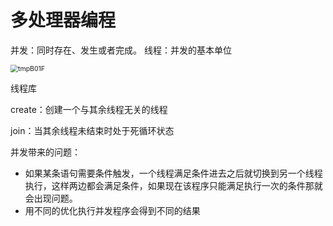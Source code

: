 # 多处理器编程
并发：同时存在、发生或者完成。
线程：并发的基本单位

<img src="E:\桌面\其他文件\大三上\OS\AwesomeOS\images\tmpB01F.png" alt="tmpB01F" style="zoom:75%;" />

线程库

create：创建一个与其余线程无关的线程

join：当其余线程未结束时处于死循环状态

并发带来的问题：

- 如果某条语句需要条件触发，一个线程满足条件进去之后就切换到另一个线程执行，这样两边都会满足条件，如果现在该程序只能满足执行一次的条件那就会出现问题。
- 用不同的优化执行并发程序会得到不同的结果

